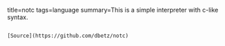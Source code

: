 title=notc
tags=language
summary=This is a simple interpreter with c-like syntax.
~~~~~~

[Source](https://github.com/dbetz/notc)


